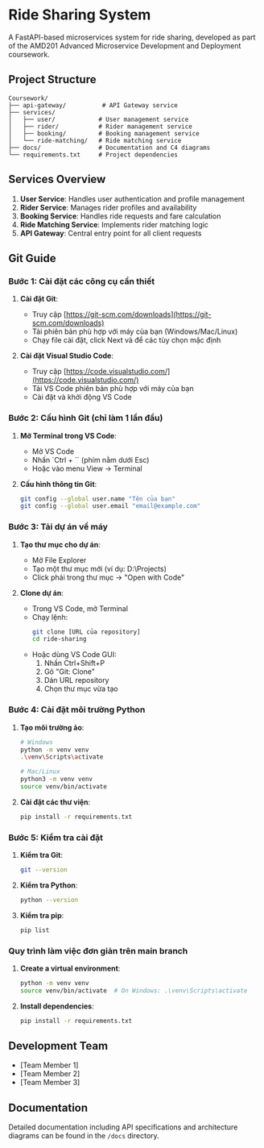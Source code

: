 # Ride Sharing System

A FastAPI-based microservices system for ride sharing, developed as part of the AMD201 Advanced Microservice Development and Deployment coursework.

## Project Structure

```
Coursework/
├── api-gateway/          # API Gateway service
├── services/            
│   ├── user/            # User management service
│   ├── rider/           # Rider management service
│   ├── booking/         # Booking management service
│   └── ride-matching/   # Ride matching service
├── docs/                # Documentation and C4 diagrams
└── requirements.txt     # Project dependencies
```

## Services Overview

1. **User Service**: Handles user authentication and profile management
2. **Rider Service**: Manages rider profiles and availability
3. **Booking Service**: Handles ride requests and fare calculation
4. **Ride Matching Service**: Implements rider matching logic
5. **API Gateway**: Central entry point for all client requests

## Git Guide

### Bước 1: Cài đặt các công cụ cần thiết

1. **Cài đặt Git**:
   - Truy cập [https://git-scm.com/downloads](https://git-scm.com/downloads)
   - Tải phiên bản phù hợp với máy của bạn (Windows/Mac/Linux)
   - Chạy file cài đặt, click Next và để các tùy chọn mặc định

2. **Cài đặt Visual Studio Code**:
   - Truy cập [https://code.visualstudio.com/](https://code.visualstudio.com/)
   - Tải VS Code phiên bản phù hợp với máy của bạn
   - Cài đặt và khởi động VS Code


### Bước 2: Cấu hình Git (chỉ làm 1 lần đầu)

1. **Mở Terminal trong VS Code**:
   - Mở VS Code
   - Nhấn `Ctrl + `` (phím nằm dưới Esc)
   - Hoặc vào menu View → Terminal

2. **Cấu hình thông tin Git**:
   ```bash
   git config --global user.name "Tên của bạn"
   git config --global user.email "email@example.com"
   ```

### Bước 3: Tải dự án về máy

1. **Tạo thư mục cho dự án**:
   - Mở File Explorer
   - Tạo một thư mục mới (ví dụ: D:\Projects)
   - Click phải trong thư mục → "Open with Code"

2. **Clone dự án**:
   - Trong VS Code, mở Terminal
   - Chạy lệnh:
     ```bash
     git clone [URL của repository]
     cd ride-sharing
     ```
   - Hoặc dùng VS Code GUI:
     1. Nhấn Ctrl+Shift+P
     2. Gõ "Git: Clone"
     3. Dán URL repository
     4. Chọn thư mục vừa tạo

### Bước 4: Cài đặt môi trường Python

1. **Tạo môi trường ảo**:
   ```bash
   # Windows
   python -m venv venv
   .\venv\Scripts\activate

   # Mac/Linux
   python3 -m venv venv
   source venv/bin/activate
   ```

2. **Cài đặt các thư viện**:
   ```bash
   pip install -r requirements.txt
   ```

### Bước 5: Kiểm tra cài đặt

1. **Kiểm tra Git**:
   ```bash
   git --version
   ```

2. **Kiểm tra Python**:
   ```bash
   python --version
   ```

3. **Kiểm tra pip**:
   ```bash
   pip list
   ```

### Quy trình làm việc đơn giản trên main branch

1. **Create a virtual environment**:
   ```bash
   python -m venv venv
   source venv/bin/activate  # On Windows: .\venv\Scripts\activate
   ```

2. **Install dependencies**:
   ```bash
   pip install -r requirements.txt
   ```

## Development Team

- [Team Member 1]
- [Team Member 2]
- [Team Member 3]

## Documentation

Detailed documentation including API specifications and architecture diagrams can be found in the `/docs` directory. 